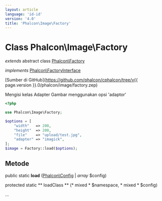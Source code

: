 ```yaml
---
layout: article
language: 'id-id'
version: '4.0'
title: 'Phalcon\Image\Factory'
---
```

# Class **Phalcon\Image\Factory**

*extends* abstract class [Phalcon\Factory](Phalcon_Factory)

*implements* [Phalcon\FactoryInterface](Phalcon_FactoryInterface)

[Sumber di GitHub](https://github.com/phalcon/cphalcon/tree/v{{ page.version }}.0/phalcon/image/factory.zep)

Mengisi kelas Adapter Gambar menggunakan opsi 'adaptor'

```php
<?php

use Phalcon\Image\Factory;

$options = [
    "width"   => 200,
    "height"  => 200,
    "file"    => "upload/test.jpg",
    "adapter" => "imagick",
];
$image = Factory::load($options);

```

## Metode

public static **load** ([Phalcon\Config](Phalcon_Config) | *array* $config)

protected static ** loadClass ** (* mixed * $namespace, * mixed * $config)

...